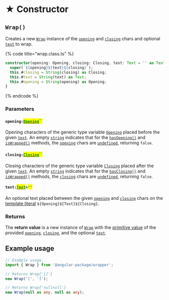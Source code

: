 # ★ Constructor

## `Wrap()`

Creates a new [`Wrap`](broken-reference) instance of the [`opening`](constructor.md#opening-opening) and [`closing`](constructor.md#closing-closing) chars and optional [`text`](constructor.md#text-text) to wrap.&#x20;

{% code title="wrap.class.ts" %}
```typescript
constructor(opening: Opening, closing: Closing, text: Text = '' as Text) {
  super(`${opening}${text}${closing}`);
  this.#closing = String(closing) as Closing;
  this.#text = String(text) as Text;
  this.#opening = String(opening) as Opening;
}
```
{% endcode %}

### Parameters

#### `opening:`[<mark style="color:green;">`Opening`</mark>](generic-type-variables.md#wrap-opening)<mark style="color:green;">``</mark>

Opening characters of the generic type variable [`Opening`](generic-type-variables.md#wrap-opening) placed before the given [`text`](constructor.md#text-text). An empty [`string`](https://developer.mozilla.org/en-US/docs/Web/JavaScript/Reference/Global\_Objects/String) indicates that for the [`hasOpening()`](methods/hasopening.md#wrap.prototype.hasopening) and [`isWrapped()`](methods/iswrapped.md) methods, the [`opening`](accessors/get-opening.md) chars are [`undefined`](https://developer.mozilla.org/en-US/docs/Web/JavaScript/Reference/Global\_Objects/undefined), returning `false`.

#### `closing:`[<mark style="color:green;">`Closing`</mark>](generic-type-variables.md#wrap-closing)<mark style="color:green;">``</mark>

Closing characters of the generic type variable [`Closing`](generic-type-variables.md#wrap-closing) placed after the given [`text`](constructor.md#text-text). An empty [`string`](https://developer.mozilla.org/en-US/docs/Web/JavaScript/Reference/Global\_Objects/String) indicates that for the [`hasClosing()`](methods/hasclosing.md) and [`isWrapped()`](methods/iswrapped.md) methods, the [`closing`](accessors/get-closing.md) chars are [`undefined`](https://developer.mozilla.org/en-US/docs/Web/JavaScript/Reference/Global\_Objects/undefined), returning `false`.

#### `text:`[<mark style="color:green;">`Text`</mark>](generic-type-variables.md#wrap-less-than...-text-...greater-than)`=`<mark style="color:green;">`''`</mark>

An optional text placed between the given [`opening`](constructor.md#opening-opening) and [`closing`](constructor.md#closing-closing) chars on the [template literal](https://www.typescriptlang.org/docs/handbook/2/template-literal-types.html) `${Opening}${Text}${Closing}`.

### Returns

The **return value** is a new instance of [`Wrap`](broken-reference) with the [primitive value](methods/valueof.md) of the provided [`opening`](constructor.md#opening-opening), [`closing`](constructor.md#closing-closing), and the optional [`text`](constructor.md#text-text).

## Example usage

```typescript
// Example usage.
import { Wrap } from '@angular-package/wrapper';

// Returns Wrap{'[]'}
new Wrap('[', ']');

// Returns Wrap{'nullnull'}
new Wrap(null as any, null as any);
```
